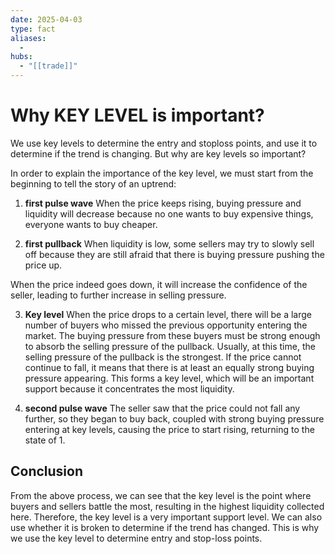 ```yaml
---
date: 2025-04-03
type: fact
aliases:
  -
hubs:
  - "[[trade]]"
---
```


# Why KEY LEVEL is important?

We use key levels to determine the entry and stoploss points, and use it to determine if the trend is changing. But why are key levels so important?

In order to explain the importance of the key level, we must start from the beginning to tell the story of an uptrend:

1. **first pulse wave**
When the price keeps rising, buying pressure and liquidity will decrease because no one wants to buy expensive things, everyone wants to buy cheaper.

2. **first pullback**
When liquidity is low, some sellers may try to slowly sell off because they are still afraid that there is buying pressure pushing the price up.

When the price indeed goes down, it will increase the confidence of the seller, leading to further increase in selling pressure.

3. **Key level**
When the price drops to a certain level, there will be a large number of buyers who missed the previous opportunity entering the market. The buying pressure from these buyers must be strong enough to absorb the selling pressure of the pullback. Usually, at this time, the selling pressure of the pullback is the strongest. If the price cannot continue to fall, it means that there is at least an equally strong buying pressure appearing. This forms a key level, which will be an important support because it concentrates the most liquidity.

4. **second pulse wave**
The seller saw that the price could not fall any further, so they began to buy back, coupled with strong buying pressure entering at key levels, causing the price to start rising, returning to the state of 1.

## Conclusion
From the above process, we can see that the key level is the point where buyers and sellers battle the most, resulting in the highest liquidity collected here. Therefore, the key level is a very important support level. We can also use whether it is broken to determine if the trend has changed. This is why we use the key level to determine entry and stop-loss points.


